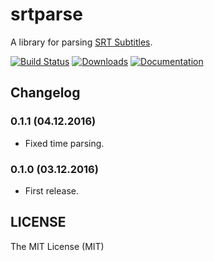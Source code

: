 # srtparse

A library for parsing [SRT Subtitles][1].

[![Build Status](https://img.shields.io/travis/Kilte/srtparse.svg?style=flat-square)](https://travis-ci.org/Kilte/srtparse)
[![Downloads](https://img.shields.io/crates/d/srtparse.svg?style=flat-square)](https://crates.io/crates/srtparse/)
[![Documentation](https://img.shields.io/badge/docs-latest-yellowgreen.svg?style=flat-square)](https://docs.rs/srtparse)

## Changelog


### 0.1.1 (04.12.2016)

- Fixed time parsing.

### 0.1.0 (03.12.2016)

- First release.

## LICENSE

The MIT License (MIT)

[1]: https://matroska.org/technical/specs/subtitles/srt.html
